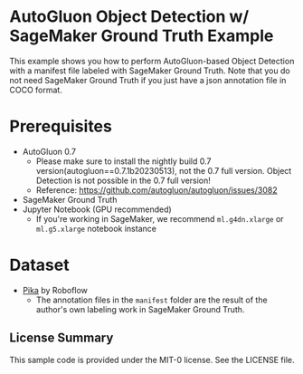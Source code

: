 # AutoGluon Object Detection w/ SageMaker Ground Truth Example
This example shows you how to perform AutoGluon-based Object Detection with a manifest file labeled with SageMaker Ground Truth. Note that you do not need SageMaker Ground Truth if you just have a json annotation file in COCO format. 

# Prerequisites
- AutoGluon 0.7 
    - Please make sure to install the nightly build 0.7 version(autogluon==0.7.1b20230513), not the 0.7 full version. Object Detection is not possible in the 0.7 full version!
    - Reference: https://github.com/autogluon/autogluon/issues/3082
- SageMaker Ground Truth 
- Jupyter Notebook (GPU recommended)
    - If you're working in SageMaker, we recommend `ml.g4dn.xlarge` or `ml.g5.xlarge` notebook instance

# Dataset
- [Pika](https://universe.roboflow.com/maxmacstnpublic/pika-wehps) by Roboflow
    - The annotation files in the `manifest` folder are the result of the author's own labeling work in SageMaker Ground Truth. 

## License Summary
This sample code is provided under the MIT-0 license. See the LICENSE file.
